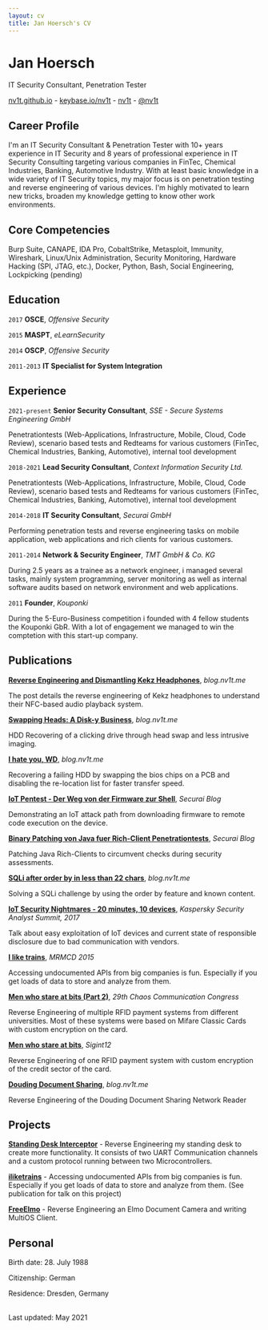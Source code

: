 ```yaml
---
layout: cv
title: Jan Hoersch's CV
---
```

# Jan Hoersch
IT Security Consultant, Penetration Tester

<div id="webaddress">
  <a href="https://nv1t.github.io"><i class="fas fa-home"></i> nv1t.github.io</a> - 
  <a href="https://keybase.io/nv1t"><i class="fas fa-users"></i> keybase.io/nv1t</a> -
  <a href="https://github.com/nv1t"><i class="fab fa-github"></i> nv1t</a> - 
  <a href="https://twitter.com/nv1t"><i class="fab fa-twitter"></i> @nv1t</a>
</div>

## Career Profile

I'm an IT Security Consultant & Penetration Tester with 10+ years experience in IT Security and 8 years of professional experience in IT Security Consulting targeting various companies in FinTec, Chemical Industries, Banking, Automotive Industry. With at least basic knowledge in a wide variety of IT Security topics, my major focus is on penetration testing and reverse engineering of various devices. I'm highly motivated to learn new tricks, broaden my knowledge getting to know other work environments.

## Core Competencies
Burp Suite, CANAPE, IDA Pro, CobaltStrike, Metasploit, Immunity, Wireshark, Linux/Unix Administration, Security Monitoring, Hardware Hacking (SPI, JTAG, etc.), Docker, Python, Bash, Social Engineering, Lockpicking (pending)

## Education

`2017`
**OSCE**, *Offensive Security*

`2015`
**MASPT**, *eLearnSecurity*

`2014`
**OSCP**, *Offensive Security*

`2011-2013`
**IT Specialist for System Integration**

## Experience

`2021-present`
**Senior Security Consultant**, *SSE - Secure Systems Engineering GmbH*

Penetrationtests (Web-Applications, Infrastructure, Mobile, Cloud, Code Review), scenario based tests and Redteams for various customers (FinTec, Chemical Industries, Banking, Automotive), internal tool development

`2018-2021`
**Lead Security Consultant**, *Context Information Security Ltd.*

Penetrationtests (Web-Applications, Infrastructure, Mobile, Cloud, Code Review), scenario based tests and Redteams for various customers (FinTec, Chemical Industries, Banking, Automotive), internal tool development


`2014-2018`
**IT Security Consultant**, *Securai GmbH*

Performing penetration tests and reverse engineering tasks on mobile application, web applications and rich clients for various customers.


`2011-2014`
**Network & Security Engineer**, *TMT GmbH & Co. KG*

During 2.5 years as a trainee as a network engineer, i managed several tasks, mainly system programming, server monitoring as well as internal software audits based on network environment and web applications.


`2011`
**Founder**, *Kouponki*

During the 5-Euro-Business competition i founded with 4 fellow students the Kouponki GbR. With a lot of engagement we managed to win the comptetion with this start-up company.



## Publications

<a href="https://nv1t.github.io/blog/kekz-headphones/"><i class="fas fa-book"></i> **Reverse Engineering and Dismantling Kekz Headphones**</a>, *blog.nv1t.me*

The post details the reverse engineering of Kekz headphones to understand their NFC-based audio playback system.

<a href="https://nv1t.github.io/blog/swapping-heads-a-disk-y-business/"><i class="fas fa-book"></i> **Swapping Heads: A Disk-y Business**</a>, *blog.nv1t.me*

HDD Recovering of a clicking drive through head swap and less intrusive imaging.

<a href="https://nv1t.github.io/blog/i-hate-you-wd"><i class="fas fa-book"></i> **I hate you, WD**</a>, *blog.nv1t.me*

Recovering a failing HDD by swapping the bios chips on a PCB and disabling the re-location list for faster transfer speed.

<a href="https://www.securai.de/veroeffentlichungen/blog/iot-pentest-der-weg-von-der-firmware-zur-shell/"><i class="fas fa-book"></i> **IoT Pentest - Der Weg von der Firmware zur Shell**</a>, *Securai Blog*

Demonstrating an IoT attack path from downloading firmware to remote code execution on the device.

<a href="https://www.securai.de/veroeffentlichungen/blog/binary-patching-java/"><i class="fas fa-book"></i> **Binary Patching von Java fuer Rich-Client Penetrationtests**</a>, *Securai Blog*

Patching Java Rich-Clients to circumvent checks during security assessments.

<a href="https://nv1t.github.io/blog/sql-injection-after-order-by"><i class="fas fa-book"></i> **SQLi after order by in less than 22 chars**</a>, *blog.nv1t.me*

Solving a SQLi challenge by using the order by feature and known content.

<a href="https://www.youtube.com/watch?v=Fy0Wcp_hNFg"><i class="fab fa-youtube"></i> **IoT Security Nightmares - 20 minutes, 10 devices**</a>, *Kaspersky Security Analyst Summit, 2017*

Talk about easy exploitation of IoT devices and current state of responsible disclosure due to bad communication with vendors.

<a href="https://media.ccc.de/v/MRMCD15-6986-i_like_trains"><i class="fab fa-youtube"></i> **I like trains**</a>, *MRMCD 2015*

Accessing undocumented APIs from big companies is fun. Especially if you get loads of data to store and analyze from them.

<a href="https://media.ccc.de/v/29c3-5285-de-en-men_who_stare_at_bits_h264"><i class="fab fa-youtube"></i> **Men who stare at bits (Part 2)**</a>, *29th Chaos Communication Congress*

Reverse Engineering of multiple RFID payment systems from different universities. Most of these systems were based on Mifare Classic Cards with custom encryption on the card.

<a href="https://media.ccc.de/v/saal_mp7_og_-_2012-05-19_21_15_-_men_who_stare_at_bits_-_nuit_-_murx_-_64"><i class="fab fa-youtube"></i> **Men who stare at bits**</a>, *Sigint12* 

Reverse Engineering of one RFID payment system with custom encryption of the credit sector of the card.

<a href="https://nv1t.github.io/blog/douding-document-sharing-network"><i class="fas fa-book"></i> **Douding Document Sharing**</a>, *blog.nv1t.me*

Reverse Engineering of the Douding Document Sharing Network Reader


## Projects

<a href="https://github.com/nv1t/standing-desk-interceptor"><i class="fab fa-github"></i> **Standing Desk Interceptor**</a> - Reverse Engineering my standing desk to create more functionality. It consists of two UART Communication channels and a custom protocol running between two Microcontrollers.

<a href="https://github.com/makujaho/trainspotter"><i class="fab fa-github"></i> **iliketrains**</a> - Accessing undocumented APIs from big companies is fun. Especially if you get loads of data to store and analyze from them. (See publication for talk on this project)

<a href="https://nv1t.github.io/blog/freeing-elmo"><i class="fab fa-github"></i> **FreeElmo**</a> - Reverse Engineering an Elmo Document Camera and writing MultiOS Client.


## Personal
Birth date: 28. July 1988

Citizenship: German

Residence: Dresden, Germany

<br/>Last updated: May 2021


